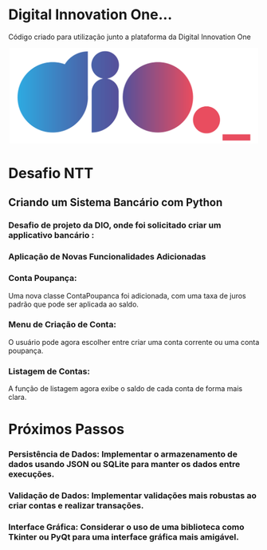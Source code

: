 # Digital Innovation One...

Código criado para utilização junto a plataforma da Digital Innovation One

<p align="center"><img src="./logo.png" width="500"></p>

# Desafio NTT

## Criando um Sistema Bancário com Python

### Desafio de projeto da DIO, onde foi solicitado criar um applicativo bancário :

### Aplicação de Novas Funcionalidades Adicionadas

### Conta Poupança:

Uma nova classe ContaPoupanca foi adicionada, com uma taxa de juros padrão que pode ser aplicada ao saldo.

### Menu de Criação de Conta:

O usuário pode agora escolher entre criar uma conta corrente ou uma conta poupança.

### Listagem de Contas:

A função de listagem agora exibe o saldo de cada conta de forma mais clara.


# Próximos Passos

### Persistência de Dados: Implementar o armazenamento de dados usando JSON ou SQLite para manter os dados entre execuções.
### Validação de Dados: Implementar validações mais robustas ao criar contas e realizar transações.
### Interface Gráfica: Considerar o uso de uma biblioteca como Tkinter ou PyQt para uma interface gráfica mais amigável.
